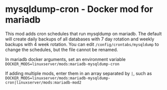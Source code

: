 # mysqldump-cron - Docker mod for mariadb

This mod adds cron schedules that run mysqldump on mariadb. The default will create daily backups of all databases with 7 day rotation and weekly backups with 4 week rotation. You can edit `/config/crontabs/mysqldump` to change the schedules, but the file cannot be renamed.

In mariadb docker arguments, set an environment variable `DOCKER_MODS=linuxserver/mods:mariadb-mysqldump-cron`

If adding multiple mods, enter them in an array separated by `|`, such as `DOCKER_MODS=linuxserver/mods:mariadb-mysqldump-cron|linuxserver/mods:mariadb-mod2`
